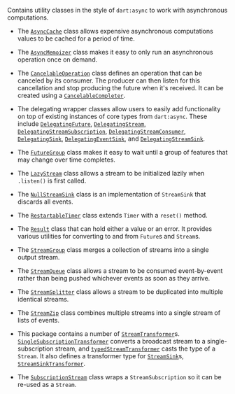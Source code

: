 Contains utility classes in the style of `dart:async` to work with asynchronous
computations.

* The [`AsyncCache`][AsyncCache] class allows expensive asynchronous
  computations values to be cached for a period of time.

* The [`AsyncMemoizer`][AsyncMemoizer] class makes it easy to only run an
  asynchronous operation once on demand.

* The [`CancelableOperation`][CancelableOperation] class defines an operation
  that can be canceled by its consumer. The producer can then listen for this
  cancellation and stop producing the future when it's received. It can be
  created using a [`CancelableCompleter`][CancelableCompleter].

* The delegating wrapper classes allow users to easily add functionality on top
  of existing instances of core types from `dart:async`. These include
  [`DelegatingFuture`][DelegatingFuture],
  [`DelegatingStream`][DelegatingStream],
  [`DelegatingStreamSubscription`][DelegatingStreamSubscription],
  [`DelegatingStreamConsumer`][DelegatingStreamConsumer],
  [`DelegatingSink`][DelegatingSink],
  [`DelegatingEventSink`][DelegatingEventSink], and
  [`DelegatingStreamSink`][DelegatingStreamSink].

* The [`FutureGroup`][FutureGroup] class makes it easy to wait until a group of
  features that may change over time completes.

* The [`LazyStream`][LazyStream] class allows a stream to be initialized lazily
  when `.listen()` is first called.

* The [`NullStreamSink`][NullStreamSink] class is an implementation of
  `StreamSink` that discards all events.

* The [`RestartableTimer`][RestartableTimer] class extends `Timer` with a
  `reset()` method.

* The [`Result`][Result] class that can hold either a value or an error. It
  provides various utilities for converting to and from `Future`s and `Stream`s.

* The [`StreamGroup`][StreamGroup] class merges a collection of streams into a
  single output stream.

* The [`StreamQueue`][StreamQueue] class allows a stream to be consumed
  event-by-event rather than being pushed whichever events as soon as they
  arrive.

* The [`StreamSplitter`][StreamSplitter] class allows a stream to be duplicated
  into multiple identical streams.

* The [`StreamZip`][StreamZip] class combines multiple streams into a single
  stream of lists of events.

* This package contains a number of [`StreamTransformer`][StreamTransformer]s.
  [`SingleSubscriptionTransformer`][SingleSubscriptionTransformer] converts a
  broadcast stream to a single-subscription stream, and
  [`typedStreamTransformer`][typedStreamTransformer] casts the type of a
  `Stream`. It also defines a transformer type for [`StreamSink`][StreamSink]s,
  [`StreamSinkTransformer`][StreamSinkTransformer].

* The [`SubscriptionStream`][SubscriptionStream] class wraps a
  `StreamSubscription` so it can be re-used as a `Stream`.

[AsyncCache]: https://pub.dev/documentation/async/latest/async/AsyncCache-class.html
[AsyncMemoizer]: https://pub.dev/documentation/async/latest/async/AsyncMemoizer-class.html
[CancelableCompleter]: https://pub.dev/documentation/async/latest/async/CancelableCompleter-class.html
[CancelableOperation]: https://pub.dev/documentation/async/latest/async/CancelableOperation-class.html
[DelegatingEventSink]: https://pub.dev/documentation/async/latest/async/DelegatingEventSink-class.html
[DelegatingFuture]: https://pub.dev/documentation/async/latest/async/DelegatingFuture-class.html
[DelegatingSink]: https://pub.dev/documentation/async/latest/async/DelegatingSink-class.html
[DelegatingStreamConsumer]: https://pub.dev/documentation/async/latest/async/DelegatingStreamConsumer-class.html
[DelegatingStreamSink]: https://pub.dev/documentation/async/latest/async/DelegatingStreamSink-class.html
[DelegatingStreamSubscription]: https://pub.dev/documentation/async/latest/async/DelegatingStreamSubscription-class.html
[DelegatingStream]: https://pub.dev/documentation/async/latest/async/DelegatingStream-class.html
[FutureGroup]: https://pub.dev/documentation/async/latest/async/FutureGroup-class.html
[LazyStream]: https://pub.dev/documentation/async/latest/async/LazyStream-class.html
[NullStreamSink]: https://pub.dev/documentation/async/latest/async/NullStreamSink-class.html
[RestartableTimer]: https://pub.dev/documentation/async/latest/async/RestartableTimer-class.html
[Result]: https://pub.dev/documentation/async/latest/async/Result-class.html
[SingleSubscriptionTransformer]: https://pub.dev/documentation/async/latest/async/SingleSubscriptionTransformer-class.html
[StreamGroup]: https://pub.dev/documentation/async/latest/async/StreamGroup-class.html
[StreamQueue]: https://pub.dev/documentation/async/latest/async/StreamQueue-class.html
[StreamSinkTransformer]: https://pub.dev/documentation/async/latest/async/StreamSinkTransformer-class.html
[StreamSink]: https://api.dart.dev/stable/dart-async/StreamSink-class.html
[StreamSplitter]: https://pub.dev/documentation/async/latest/async/StreamSplitter-class.html
[StreamTransformer]: https://api.dart.dev/stable/dart-async/StreamTransformer-class.html
[StreamZip]: https://pub.dev/documentation/async/latest/async/StreamZip-class.html
[SubscriptionStream]: https://pub.dev/documentation/async/latest/async/SubscriptionStream-class.html
[typedStreamTransformer]: https://pub.dev/documentation/async/latest/async/typedStreamTransformer.html
